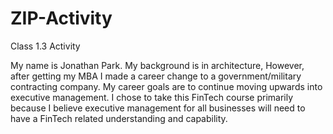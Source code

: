 # ZIP-Activity
Class 1.3 Activity

My name is Jonathan Park. My background is in architecture, However, after 
getting my MBA I made a career change to a government/military contracting 
company. My career goals are to continue moving upwards into executive 
management. I chose to take this FinTech course primarily because I believe 
executive management for all businesses will need to have a FinTech related 
understanding and capability.
